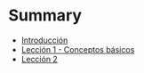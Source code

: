 # Summary

* [Introducción](README.md)
* [Lección 1 - Conceptos básicos](chapter1.md)
* [Lección 2](chapter2.md)

